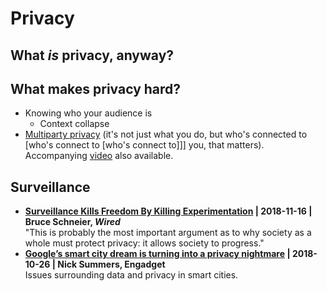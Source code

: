# Privacy

## What *is* privacy, anyway?

## What makes privacy hard?

- Knowing who your audience is
  - Context collapse
- [Multiparty privacy](https://cacm.acm.org/magazines/2018/8/229766-multiparty-privacy-in-social-media/fulltext) (it's not just what you do, but who's connected to [who's connect to [who's connect to]]] you, that matters). Accompanying [video](https://vimeo.com/277981232) also available.

## Surveillance
- **[Surveillance Kills Freedom By Killing Experimentation](https://www.wired.com/story/mcsweeneys-excerpt-the-right-to-experiment/) | 2018-11-16 | Bruce Schneier, _Wired_**<br/>"This is probably the most important argument as to why society as a whole must protect privacy: it allows society to progress."
- **[Google’s smart city dream is turning into a privacy nightmare](https://www.engadget.com/2018/10/26/sidewalk-labs-ann-cavoukian-smart-city/) | 2018-10-26 | Nick Summers, Engadget**<br/>Issues surrounding data and privacy in smart cities. 
